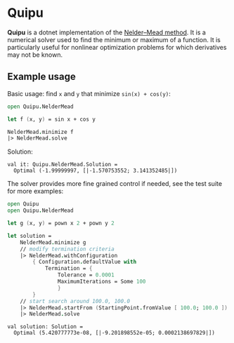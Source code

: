 # Quipu

**Quipu** is a dotnet implementation of the 
[Nelder–Mead method](https://en.wikipedia.org/wiki/Nelder%E2%80%93Mead_method). 
It is a numerical solver used to find the minimum or maximum of a function. It 
is particularly useful for nonlinear optimization problems for which 
derivatives may not be known.  

## Example usage

Basic usage: find `x` and `y` that minimize `sin(x) + cos(y)`:  

``` fsharp
open Quipu.NelderMead

let f (x, y) = sin x + cos y

NelderMead.minimize f
|> NelderMead.solve
```

Solution:

```
val it: Quipu.NelderMead.Solution =
  Optimal (-1.99999997, [|-1.570753552; 3.141352485|])
```

The solver provides more fine grained control if needed, see the test suite 
for more examples:  

``` fsharp
open Quipu
open Quipu.NelderMead

let g (x, y) = pown x 2 + pown y 2

let solution =
    NelderMead.minimize g
    // modify termination criteria
    |> NelderMead.withConfiguration
        { Configuration.defaultValue with
            Termination = {
                Tolerance = 0.0001
                MaximumIterations = Some 100
                }
        }
    // start search around 100.0, 100.0
    |> NelderMead.startFrom (StartingPoint.fromValue [ 100.0; 100.0 ])
    |> NelderMead.solve
```

```
val solution: Solution =
  Optimal (5.420777773e-08, [|-9.201898552e-05; 0.0002138697829|])
```
